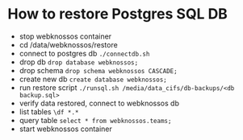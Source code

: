 # How to restore Postgres SQL DB

* stop webknossos container
* cd /data/webknossos/restore
* connect to postgres db `./connectdb.sh`
* drop db `drop database webknossos;`
* drop schema `drop schema webknossos CASCADE;`
* create new db `create database webknossos;`
* run restore script `./runsql.sh /media/data_cifs/db-backups/<db backup.sql>`
* verify data restored, connect to webknossos db
* list tables `\df *.*`
* query table `select * from webknossos.teams;`
* start webknossos  container

